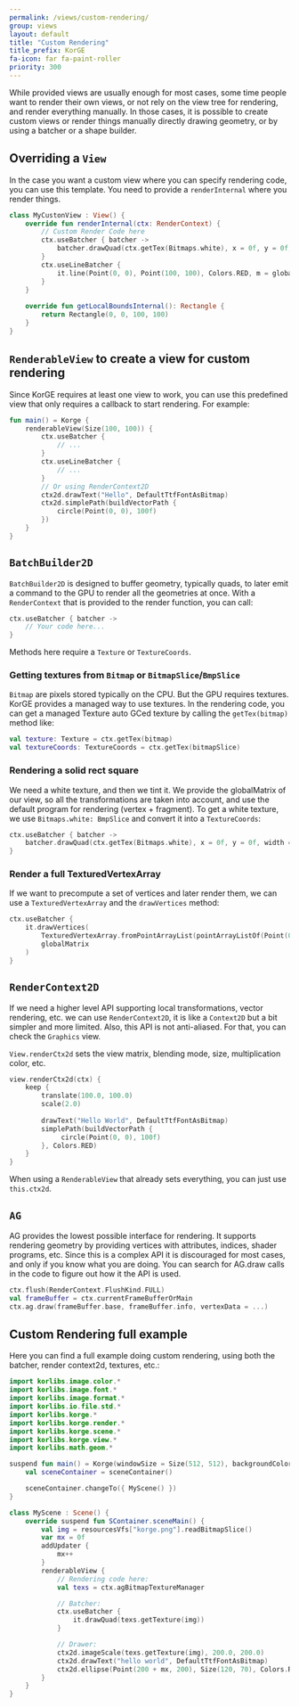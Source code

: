 ```yaml
---
permalink: /views/custom-rendering/
group: views
layout: default
title: "Custom Rendering"
title_prefix: KorGE
fa-icon: far fa-paint-roller
priority: 300
---
```


While provided views are usually enough for most cases,
some time people want to render their own views, or not rely on
the view tree for rendering, and render everything manually.
In those cases, it is possible to create custom views or render things manually
directly drawing geometry, or by using a batcher or a shape builder.

## Overriding a `View`

In the case you want a custom view where you can specify rendering code, you can use this template.
You need to provide a `renderInternal` where you render things.

```kotlin
class MyCustonView : View() {
    override fun renderInternal(ctx: RenderContext) {
        // Custom Render Code here
        ctx.useBatcher { batcher ->
            batcher.drawQuad(ctx.getTex(Bitmaps.white), x = 0f, y = 0f, width = 100f, height = 100f, m = globalMatrix, filtering = false, colorMul = Colors.RED, blendMode = renderBlendMode, program = null)
        }
        ctx.useLineBatcher { 
            it.line(Point(0, 0), Point(100, 100), Colors.RED, m = globalMatrix)
        }
    }
    
    override fun getLocalBoundsInternal(): Rectangle {
        return Rectangle(0, 0, 100, 100)
    }
}
```

## `RenderableView` to create a view for custom rendering

Since KorGE requires at least one view to work, you can use this predefined view that only requires a callback to start rendering.
For example:

```kotlin
fun main() = Korge {
    renderableView(Size(100, 100)) {
        ctx.useBatcher {
            // ...
        }
        ctx.useLineBatcher {
            // ...
        }
        // Or using RenderContext2D
        ctx2d.drawText("Hello", DefaultTtfFontAsBitmap)
        ctx2d.simplePath(buildVectorPath { 
            circle(Point(0, 0), 100f)
        })
    }
}
```

## `BatchBuilder2D`

`BatchBuilder2D` is designed to buffer geometry, typically quads, to later emit a command to the GPU to render
all the geometries at once.  With a `RenderContext` that is provided to the render function, you can call:

```kotlin
ctx.useBatcher { batcher ->
    // Your code here...
}
```

Methods here require a `Texture` or `TextureCoords`.

### Getting textures from `Bitmap` or `BitmapSlice`/`BmpSlice`

`Bitmap` are pixels stored typically on the CPU. But the GPU requires textures.
KorGE provides a managed way to use textures. In the rendering code, you can get a managed Texture auto GCed texture
by calling the `getTex(bitmap)` method like:

```kotlin
val texture: Texture = ctx.getTex(bitmap)
val textureCoords: TextureCoords = ctx.getTex(bitmapSlice)
```

### Rendering a solid rect square

We need a white texture, and then we tint it. We provide the globalMatrix of our view, so all the transformations are taken into account,
and use the default program for rendering (vertex + fragment).
To get a white texture, we use `Bitmaps.white: BmpSlice` and convert it into a `TextureCoords`:

```kotlin
ctx.useBatcher { batcher ->
    batcher.drawQuad(ctx.getTex(Bitmaps.white), x = 0f, y = 0f, width = 100f, height = 100f, m = globalMatrix, filtering = false, colorMul = Colors.RED, blendMode = renderBlendMode, program = null)
}
```

### Render a full TexturedVertexArray

If we want to precompute a set of vertices and later render them, we can use a `TexturedVertexArray` and the `drawVertices` method:

```kotlin
ctx.useBatcher {
    it.drawVertices(
        TexturedVertexArray.fromPointArrayList(pointArrayListOf(Point(0, 0), Point(100, 0), Point(100, 100)), Colors.RED),
        globalMatrix
    )
}
```

## `RenderContext2D`

If we need a higher level API supporting local transformations, vector rendering, etc. we can use `RenderContext2D`,
it is like a `Context2D` but a bit simpler and more limited. Also, this API is not anti-aliased.
For that, you can check the `Graphics` view.

`View.renderCtx2d` sets the view matrix, blending mode, size, multiplication color, etc.

```kotlin
view.renderCtx2d(ctx) {
    keep {
        translate(100.0, 100.0)
        scale(2.0)
        
        drawText("Hello World", DefaultTtfFontAsBitmap)
        simplePath(buildVectorPath { 
             circle(Point(0, 0), 100f)
        }, Colors.RED)
    }
}
```

When using a `RenderableView` that already sets everything, you can just use `this.ctx2d`.

## `AG`

AG provides the lowest possible interface for rendering.
It supports rendering geometry by providing vertices with attributes, indices, shader programs, etc.
Since this is a complex API it is discouraged for most cases, and only if you know what you are doing.
You can search for AG.draw calls in the code to figure out how it the API is used.

```kotlin
ctx.flush(RenderContext.FlushKind.FULL)
val frameBuffer = ctx.currentFrameBufferOrMain
ctx.ag.draw(frameBuffer.base, frameBuffer.info, vertexData = ...)
```

## Custom Rendering full example

Here you can find a full example doing custom rendering, using both the batcher, render context2d, textures, etc.:

```kotlin
import korlibs.image.color.*
import korlibs.image.font.*
import korlibs.image.format.*
import korlibs.io.file.std.*
import korlibs.korge.*
import korlibs.korge.render.*
import korlibs.korge.scene.*
import korlibs.korge.view.*
import korlibs.math.geom.*

suspend fun main() = Korge(windowSize = Size(512, 512), backgroundColor = Colors["#2b2b2b"]) {
    val sceneContainer = sceneContainer()

    sceneContainer.changeTo({ MyScene() })
}

class MyScene : Scene() {
    override suspend fun SContainer.sceneMain() {
        val img = resourcesVfs["korge.png"].readBitmapSlice()
        var mx = 0f
        addUpdater {
            mx++
        }
        renderableView {
            // Rendering code here:
            val texs = ctx.agBitmapTextureManager

            // Batcher:
            ctx.useBatcher {
                it.drawQuad(texs.getTexture(img))
            }

            // Drawer:
            ctx2d.imageScale(texs.getTexture(img), 200.0, 200.0)
            ctx2d.drawText("hello world", DefaultTtfFontAsBitmap)
            ctx2d.ellipse(Point(200 + mx, 200), Size(120, 70), Colors.RED)
        }
    }
}
```
